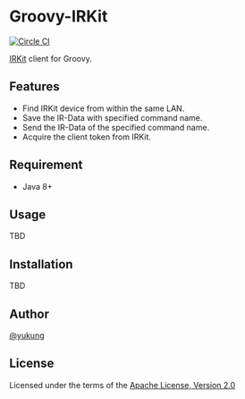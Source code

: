 Groovy-IRKit
====

[![Circle CI](https://circleci.com/gh/yukung/girkit.svg?style=shield&circle-token=a9d95fde08f43bd44a702f447087e8e329d01ddc)](https://circleci.com/gh/yukung/girkit)

[IRKit](http://getirkit.com) client for Groovy.

Features
----

* Find IRKit device from within the same LAN.
* Save the IR-Data with specified command name.
* Send the IR-Data of the specified command name.
* Acquire the client token from IRKit.

Requirement
----

* Java 8+

Usage
----

TBD

Installation
----

TBD

Author
----

[@yukung](https://github.com/yukung)

## License

Licensed under the terms of the [Apache License, Version 2.0](http://www.apache.org/licenses/LICENSE-2.0.html)

